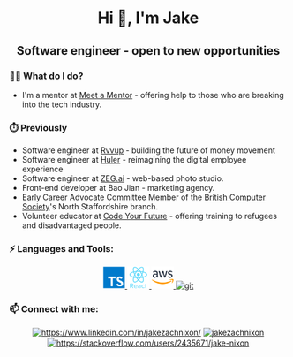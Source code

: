 <h1 align="center">Hi 👋, I'm Jake</h1>
<h2 align="center">Software engineer - open to new opportunities</h3>

### 👨‍💻 What do I do?

 -  I'm a mentor at [Meet a Mentor](https://meetamentor.co.uk/) - offering help to those who are breaking into the tech industry.

### ⏱️ Previously

 - Software engineer at [Rvvup](https://www.rvvup.com/) - building the future of money movement
 - Software engineer at [Huler](https://huler.io) - reimagining the digital employee experience
 - Software engineer at [ZEG.ai](https://www.zeg.ai/) - web-based photo studio.
 - Front-end developer at Bao Jian - marketing agency.
 - Early Career Advocate Committee Member of the [British Computer Society](https://www.bcs.org/)'s North Staffordshire branch.
 - Volunteer educator at [Code Your Future](https://codeyourfuture.io/) - offering training to refugees and disadvantaged people.

### ⚡ Languages and Tools:
<p align="center"> 
<a href="https://www.typescriptlang.org/" target="_blank"> <img src="https://raw.githubusercontent.com/devicons/devicon/master/icons/typescript/typescript-original.svg" alt="typescript" width="40" height="40"/> </a>
<a href="https://reactjs.org/" target="_blank"> <img src="https://raw.githubusercontent.com/devicons/devicon/master/icons/react/react-original-wordmark.svg" alt="react" width="40" height="40"/> </a> 
<a href="https://aws.amazon.com" target="_blank"> <img src="https://raw.githubusercontent.com/devicons/devicon/master/icons/amazonwebservices/amazonwebservices-original-wordmark.svg" alt="aws" width="40" height="40"/> </a> 
<a href="https://git-scm.com/" target="_blank"> <img src="https://www.vectorlogo.zone/logos/git-scm/git-scm-icon.svg" alt="git" width="40" height="40"/> </a> 
</p>

### 📫 Connect with me:

<p align="center">
<a href="https://www.linkedin.com/in/jakezachnixon/" target="blank"><img align="center" src="https://raw.githubusercontent.com/rahuldkjain/github-profile-readme-generator/master/src/images/icons/Social/linked-in-alt.svg" alt="https://www.linkedin.com/in/jakezachnixon/" height="30" width="40" /></a>
<a href="https://twitter.com/jakezachnixon" target="blank"><img align="center" src="https://raw.githubusercontent.com/rahuldkjain/github-profile-readme-generator/master/src/images/icons/Social/twitter.svg" alt="jakezachnixon" height="30" width="40" /></a>
<a href="https://stackoverflow.com/users/2435671/jake-nixon" target="blank"><img align="center" src="https://raw.githubusercontent.com/rahuldkjain/github-profile-readme-generator/master/src/images/icons/Social/stack-overflow.svg" alt="https://stackoverflow.com/users/2435671/jake-nixon" height="30" width="40" /></a>
</p>

